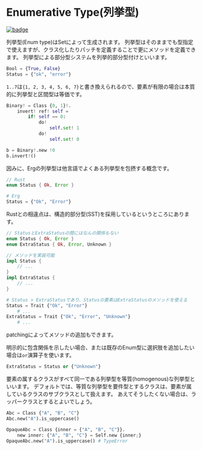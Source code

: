 # Enumerative Type(列挙型)

[![badge](https://img.shields.io/endpoint.svg?url=https%3A%2F%2Fgezf7g7pd5.execute-api.ap-northeast-1.amazonaws.com%2Fdefault%2Fsource_up_to_date%3Fowner%3Derg-lang%26repos%3Derg%26ref%3Dmain%26path%3Ddoc/EN/syntax/type/11_enum.md%26commit_hash%3Deccd113c1512076c367fb87ea73406f91ff83ba7)](https://gezf7g7pd5.execute-api.ap-northeast-1.amazonaws.com/default/source_up_to_date?owner=erg-lang&repos=erg&ref=main&path=doc/EN/syntax/type/11_enum.md&commit_hash=eccd113c1512076c367fb87ea73406f91ff83ba7)

列挙型(Enum type)はSetによって生成されます。
列挙型はそのままでも型指定で使えますが、クラス化したりパッチを定義することで更にメソッドを定義できます。
列挙型による部分型システムを列挙的部分型付けといいます。

```python
Bool = {True, False}
Status = {"ok", "error"}
```

`1..7`は`{1, 2, 3, 4, 5, 6, 7}`と書き換えられるので、要素が有限の場合は本質的に列挙型と区間型は等価です。

```python
Binary! = Class {0, 1}!.
    invert! ref! self =
        if! self == 0:
            do!
                self.set! 1
            do!
                self.set! 0

b = Binary!.new !0
b.invert!()
```

因みに、Ergの列挙型は他言語でよくある列挙型を包摂する概念です。

```rust
// Rust
enum Status { Ok, Error }
```

```python
# Erg
Status = {"Ok", "Error"}
```

Rustとの相違点は、構造的部分型(SST)を採用しているというところにあります。

```rust
// StatusとExtraStatusの間にはなんの関係もない
enum Status { Ok, Error }
enum ExtraStatus { Ok, Error, Unknown }

// メソッドを実装可能
impl Status {
    // ...
}
impl ExtraStatus {
    // ...
}
```

```python
# Status > ExtraStatusであり、Statusの要素はExtraStatusのメソッドを使える
Status = Trait {"Ok", "Error"}
    # ...
ExtraStatus = Trait {"Ok", "Error", "Unknown"}
    # ...
```

patchingによってメソッドの追加もできます。

明示的に包含関係を示したい場合、または既存のEnum型に選択肢を追加したい場合は`or`演算子を使います。

```python
ExtraStatus = Status or {"Unknown"}
```

要素の属するクラスがすべて同一である列挙型を等質(homogenous)な列挙型といいます。
デフォルトでは、等質な列挙型を要件型とするクラスは、要素が属しているクラスのサブクラスとして扱えます。
あえてそうしたくない場合は、ラッパークラスとするとよいでしょう。

```python
Abc = Class {"A", "B", "C"}
Abc.new("A").is_uppercase()

OpaqueAbc = Class {inner = {"A", "B", "C"}}.
    new inner: {"A", "B", "C"} = Self.new {inner;}
OpaqueAbc.new("A").is_uppercase() # TypeError
```
